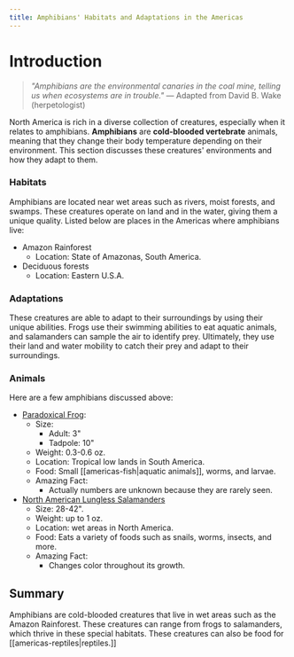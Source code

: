 ```yaml
---
title: Amphibians' Habitats and Adaptations in the Americas
---
```

# Introduction

>_"Amphibians are the environmental canaries in the coal mine, telling us when ecosystems are in trouble."_ 
>— Adapted from David B. Wake (herpetologist)

North America is rich in a diverse collection of creatures, especially when it relates to amphibians. **Amphibians** are **cold-blooded vertebrate** animals, meaning that they change their body temperature depending on their environment. This section discusses these creatures' environments and how they adapt to them.
### Habitats

Amphibians are located near wet areas such as rivers, moist forests, and swamps. These creatures operate on land and in the water, giving them a unique quality. Listed below are places in the Americas where amphibians live:

- Amazon Rainforest  
	- Location: State of Amazonas, South America.
- Deciduous forests  
	- Location: Eastern U.S.A.
### Adaptations

These creatures are able to adapt to their surroundings by using their unique abilities. Frogs use their swimming abilities to eat aquatic animals, and salamanders can sample the air to identify prey. Ultimately, they use their land and water mobility to catch their prey and adapt to their surroundings.
### Animals

Here are a few amphibians discussed above:
- [Paradoxical Frog](https://tse4.mm.bing.net/th/id/OIP.vGBVaxbAohJKtCBrtjOPBgHaE7?rs=1&pid=ImgDetMain&o=7&rm=3):
	- Size: 
		- Adult: 3"
		- Tadpole: 10"
	- Weight: 0.3-0.6 oz.
	- Location: Tropical low lands in South America.
	- Food: Small [[americas-fish|aquatic animals]], worms, and larvae.
	- Amazing Fact: 
		- Actually numbers are unknown because they are rarely seen.
- [North American Lungless Salamanders](https://tse1.explicit.bing.net/th/id/OIP.Aj2oHWWOnvQqSsDPME3ZVQHaEW?rs=1&pid=ImgDetMain&o=7&rm=3)
	- Size: 28-42".
	- Weight: up to 1 oz.
	- Location: wet areas in North America.
	- Food: Eats a variety of foods such as snails, worms, insects, and more.
	- Amazing Fact: 
		- Changes color throughout its growth.
## Summary

Amphibians are cold-blooded creatures that live in wet areas such as the Amazon Rainforest. These creatures can range from frogs to salamanders, which thrive in these special habitats. These creatures can also be food for [[americas-reptiles|reptiles.]]